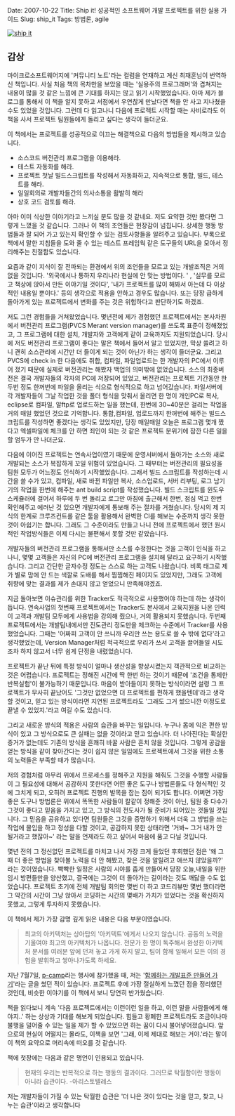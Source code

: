 Date: 2007-10-22
Title: Ship it! 성공적인 소프트웨어 개발 프로젝트를 위한 실용 가이드
Slug: ship_it
Tags: 방법론, agile

[![ship it](http://image.yes24.com/momo/TopCate57/MidCate09/5683498.jpg)](http://www.yes24.com/Goods/FTGoodsView.aspx?goodsNo=2657930&CategoryNumber=001001003005006001)

## 감상
 마이크로소프트웨어지에 '커뮤니티 노트'라는 컬럼을 연재하고 계신 최재훈님이 번역하신 책입니다. 사실 처음 책의 목차만을 보았을 때는 '실용주의 프로그래머'와 겹쳐지는 내용이 많을 것 같은 느낌에 큰 기대를 하지는 않고 읽기 시작했었습니다. 아마  제가 블로그를 통해서 이 책을 알지 못하고 서점에서 우연찮게 만났다면 책을 안 사고 지나쳤을 수도 있었을 것입니다. 그런데 다 읽고나니 다음에 프로젝트 시작할 때는 사비로라도 이 책을 사서 프로젝트 팀원들에게 돌리고 싶다는 생각이 들더군요.


이 책에서는 프로젝트를 성공적으로 이끄는 해결책으로 다음의 방법들을 제시하고 있습니다.

- 소스코드 버전관리 프로그램을 이용해라. 
- 테스트 자동화를 해라.
- 프로젝트 첫날 빌드스크립트를 작성해서 자동화하고, 지속적으로 통합, 빌드, 테스트를 해라.
- 일일회의로 개발자들간의 의사소통을 활발히 해라
- 상호 코드 검토를 해라. 


 아마 이미 식상한 이야기라고 느끼실 분도 많을 것 같네요. 저도 요약한 것만 봤다면 그렇게 느꼈을 것 같습니다. 그러나 이 책의 조언들은 현장감이 넘칩니다. 상세한 행동 방법들과 잘 되어 가고 있는지 확인할 수 있는 검토사항들을 알려주고 있습니다. 부록으로 책에서 말한 지침들을 도와 줄 수 있는 테스트 프레임웍 같은 도구들의 URL을 모아서 정리해주는 친절함도 있습니다.

 요즘과 같이 지식이 잘 전파되는 환경에서 위의 조언들을 모르고 있는 개발조직은 거의 없을 것입니다.  '외국에서나 통하지 우리나라 현실에 안 맞는 방법이다. ' , '실무를 모르고 책상에 앉아서 만든 이야기일 것이다', '내가 프로젝트를 많이 해봐서 아는데 다 이상적인 내용일 뿐이다.' 등의 생각으로 적용을 안하고 경우도 많습니다. 또는 당장 급하게 돌아가게 있는 프로젝트에서 변화를 주는 것은 위험하다고 판단하기도 하겠죠.

  저도 그런 경험들을 거쳐왔었습니다.   몇년전에 제가 경험했던 프로젝트에서는  본사차원에서 버전관리 프로그램(PVCS Merant version manager)를 쓰도록 표준이 정해졌었고, 그 프로그램에 대한 설치,  개발자와 고객에게 같이 교육까지도 지원되었습니다. 당시에 저도 버전관리 프로그램이 좋다는 말은 책에서 들어서 알고 있었지만, 막상 쓸려고 하니 괜히 소스관리에 시간만 더 들이게 되는 것이 아닌가 하는 생각이 들더군요. 그리고 PVCS에 check in 한 다음에도 취합, 컴파일, 파일업로드는 한 개발자의 PC에서 이루어 졌기 때문에 실제로 버전관리는 해봤자 백업의 의미밖에 없었습니다. 소스의 최종버전은 결국 개발자들의 각자의 PC에 저장되어 있었고, 버전관리는 프로젝트 기간동안 한 두번 정도 한꺼번에 파일을 올리는 식으로 형식적으로 하고 넘어갔습니다. 파일서버에 각 개발자들이 그날 작업한 것을 폴더 형식을 맞춰서 올리면 한 명이 개인PC로 복사, eclipse로 컴파일, 알ftp로 업로드하는 일을 했는데, 한번에 30~40분은 걸리는 작업을 거의 매일 했었던 것으로 기억합니다.  통합,컴파일, 업로드까지 한꺼번에 해주는 빌드스크립트를 작성하면 좋겠다는 생각도 있었지만, 당장 매일매일 오늘은 프로그램 몇개 짰다고 엑셀파일에 체크를 안 하면 죄인이 되는 것 같은 프로젝트 분위기에 잠깐 다른 일을 할 엄두가 안 나더군요. 

 다음에 이어진 프로젝트는 연속사업이였기 때문에 운영서버에서 돌아가는 소스와  새로 개발되는 소스가 복잡하게 꼬일 위험이 있었습니다. 그 때부터는 버전관리의 필요성을 팀원 모두가 어느정도 인식하기 시작했었습니다.  그래서 빌드 스크립트를 작성하는데 시간을 쓸 수가 있고, 컴파일, 새로 바뀐 파일만 복사, 소스업로드, 서버 리부팅, 로그 남기기의 작업을 한번에 해주는 ant build script를 작성했습니다. 빌드 스크립트를 윈도우 스케쥴러에 걸어서 하루에 두 번 돌리고 로그만 아침에 출근해서 한번, 점심 먹고 한번 확인해주고 에러난 것 있으면 개발자에게 통보해 주는 절차를 거쳤습니다.  당시의 제 지식의 한계로  크루즈컨트롤 같은 툴을 활용해서 완벽한 CI를 해보는 수준까지 생각 못한 것이 아쉽기는 합니다.  그래도 그 수준이라도 만들고 나니  전에 프로젝트에서 했던 원시적인 작업방식들은 이제 다시는 불편해서 못할 것만 같았습니다.

 개발자들의 버전관리 프로그램을 통해서만 소스를 수정한다는 것을 고객이 인식을 하고 나니, 몇몇 고객들은 자신의 PC에 버전관리 프로그램을 설치해 달라고 요구하기 시작했습니다. 그리고 간단한 글자수정 정도는 스스로 하는 고객도 나왔습니다. 비록 <font> 태그로 제가 별로 맘에 안 드는 색깔로 도배를 해서 찜찜해진 페이지도 있었지만, 그래도 고객에 취향에 맞는 결과를 제가 손대지 않고 얻었으니 만족해야겠죠.

  지금 돌아보면 이슈관리를 위한 Tracker도 적극적으로 사용했어야 하는데 하는 생각이 듭니다. 연속사업의 첫번째 프로젝트에서는 Tracker도 본사에서 교육지원을 나온 인력이 고객과 개발팀 모두에게 사용법을 강의해 줬으나, 거의 활용되지 못했습니다. 두번째 프로젝트에서는 개발팀내에서만 진도관리 정도만을 체크하는 수준에서 Tracker를 사용했었습니다. 그때는 '어짜피 고객이 안 쓰니까 우리만 쓰는 용도로 쓸 수 밖에 없다'라고 생각했었는데, Version Manager처럼 적극적으로 우리가 쓰서 고객을 끌어들일 시도조차 하지 않고서 너무 쉽게 단정을 내렸었습니다.

 프로젝트가 끝난 뒤에 특정 방식이 얼마나 생산성을 향상시켰는지 객관적으로 비교하는 것은 어렵습니다.  프로젝트는 정해진 시간에 딱 한번 하는 것이기 때문에 '조건을 통제한 반복실험'이 불가능하기 때문입니다. 마음이 받아들이지 못하는 방식이라면 설령 그 프로젝트가 무사히 끝났어도 '그것만 없었으면 더 프로젝트를 편하게 했을텐데'라고 생각할 것이고, 믿고 있는 방식이라면 지연된 프로젝트라도 '그래도 그거 썼으니깐 이정도로 끝낼 수 있었지.'라고 여길 수도 있습니다.

 그리고 새로운 방식의 적용은 사람의 습관을 바꾸는 일입니다. 누구나 몸에 익은 편한 방식이 있고 그 방식으로도 큰 실패는 없을 것이라고 믿고 있습니다. 더 나아진다는 확실한 증거가 없는데도 기존의 방식을 흔쾌히 바꿀 사람은 흔치 않을 것입니다.  그렇게 공감을 얻는 방식을 같이 찾아간다는 것이 쉽지 않은 일임에도 프로젝트에서 그것을 위한 소통의 노력들은 부족할 때가 많습니다. 

  저의 경험처럼 아무리 위에서 프로세스를 정해주고 지원을 해줘도 그것을 수행할 사람들이 그 필요성에 대해서 공감하지 못한다면 어떤 좋은 도구나 방법론들도 다 형식적인 것에 그치게 되고, 오히려 프로젝트 진행의 발목을 잡는 짐이 되기도 합니다.  어쩌면 가장 좋은 도구나 방법론은 위에서 똑똑한 사람들이 칼같이 정해준 것이 아닌, 팀원 중 다수가 그것이 좋다고 믿음을 가지고 있고, 그 방식의 전도사가 될 준비가 되어있는 것들일 것입니다. 그 믿음을 공유하고 있다면 팀원들은 그것을 증명하기 위해서 더욱 그 방법을 쓰는 작업에 몰입을 하고 정성을 다할 것이고, 공감하지 못한 상태라면 '거봐~ 그거 내가 안 될거라고 했잖아~' 라는 말을 언제라도 하고 싶어서 마음에 품고 다닐 것입니다.  

  몇년 전의 그 정신없던 프로젝트를 마치고 나서 가장 크게 들었던 후회했던 점은 '왜 그때 더 좋은 방법을 찾아볼 노력을 더 안 해봤고, 찾은 것을 알릴려고 애쓰지 않았을까?' 라는 것이였습니다. 빡빡한 일정은 사람의 시야를 좁게 만들어서 당장 오늘,내일을 위한 임시 방편들만을 양산했고, 결국에는 그것이 더 돌아가는 길이라는 것도 깨닳을 수도 없었습니다. 프로젝트 초기에 전체 개발팀 회의만 몇번 더 하고 코드리뷰만 몇번 했더라면 그 약간의 시간이 그냥 앉아서 코딩하는 시간의 몇배가 가치가 있었다는 것을 확신하지 못했고, 그렇게 투자하지 못했습니다.

  이 책에서 제가 가장 감명 깊게 읽은 내용은 다음 부분이였습니다.

> 최고의 아키텍처는 상아탑의 '아키텍트'에게서 나오지 않습니다. 공동의 노력을 기울여야 최고의 아키텍처가 나옵니다. 전문가 한 명이 독주해서 완성한 아키텍처 문서를 여러분 앞에 던져 놓고 가게 하지 말고, 팀이 함께 일해서 모든 이의 경험을 발휘하고 쌓아나가도록 하세요.


 지난 7월7일, [p-camp](http://p-camp.tistory.com/entry/about)라는 행사에 참가했을 때, 저는 '[함께하는 개발표준 만들어 가기](http://benelog.springnote.com/pages/349170)'라는 글을 썼던 적이 있습니다. 프로젝트 후에 가장 절실하게 느꼈던 점을 정리했던 것인데, 비슷한 이야기를 이 책에서 보니 당연히 반가웠습니다.

 책을 읽다보니 계속 '다음 프로젝트에서는 이런이런 일을 하고, 이런 말을 사람들에게 해야지..' 하는  상상과 기대를 해보게 되었습니다. 힘들고 황폐한 프로젝트라도 조금이나마 불행을 덜어줄 수 있는 일을 제가 할 수 있었으면 하는 꿈이 다시 불어넣어졌습니다. 앞으로의 현실이 어떨지는 몰라도, 이책을 보면 '그래, 이제 제대로 해보는 거야.'라는 말이 이 책의 요약으로 머리속에 떠오를 것 같습니다.

책에 첫장에는 다음과 같은 명언이 인용되고 있습니다. 

> 현재의 우리는 반복적으로 하는 행동의 결과이다. 그러므로 탁월함이란 행동이 아니라 습관이다. -아리스토텔레스

 저는 개발자들이 가질 수 있는 탁월한 습관은 '더 나은 것이 있다는 것을 믿고, 찾고, 나누는 습관'이라고 생각합니다
